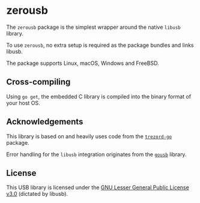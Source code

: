 # zerousb

The `zerousb` package is the simplest wrapper around the native `libusb` library.

To use `zerousb`, no extra setup is required as the package bundles and links libusb.

The package supports Linux, macOS, Windows and FreeBSD.

## Cross-compiling

Using `go get`, the embedded C library is compiled into the binary format of your host OS.

## Acknowledgements

This library is based on and heavily uses code from the [`trezord-go`](https://github.com/trezor/trezord-go) package.

Error handling for the `libusb` integration originates from the [`gousb`](https://github.com/google/gousb) library.

## License

This USB library is licensed under the [GNU Lesser General Public License v3.0](https://www.gnu.org/licenses/lgpl-3.0.en.html) (dictated by libusb).
